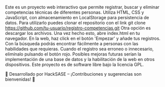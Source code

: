 Este es un proyecto web interactivo que permite registrar, buscar y eliminar competencias técnicas de diferentes personas. Utiliza HTML, CSS y JavaScript, con almacenamiento en LocalStorage para persistencia de datos.
Para utilizarlo puedes clonar el repositorio con el link git clone https://github.com/tu-usuario/registro-competencias.git
Otra opción es descargar los archivos. 
Una vez hecho esto, abre index.html en tu navegador. En la web, haz click en el botón 'Empezar' y añade tus registros. 
Con la búsqueda podrás encontrar fácilmente a personas con las habilidades que requieras. Cuando el registro sea erroneo o innecesario, elimínalo pulsando el botón rojo. 
Posibles mejoras futuras serían la implementación de una base de datos y la habilitación de la web en otros dispositivos.
Este proyecto es de software libre bajo la licencia GPL.

📩 Desarrollado por HackSASE – ¡Contribuciones y sugerencias son bienvenidas! 🚀